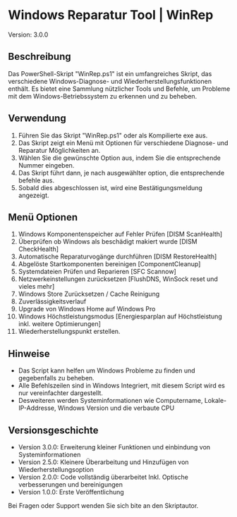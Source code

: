# Windows Reparatur Tool | WinRep

Version: 3.0.0

## Beschreibung

Das PowerShell-Skript "WinRep.ps1" ist ein umfangreiches Skript, das verschiedene Windows-Diagnose- und Wiederherstellungsfunktionen enthält. 
Es bietet eine Sammlung nützlicher Tools und Befehle, um Probleme mit dem Windows-Betriebssystem zu erkennen und zu beheben.

## Verwendung
1. Führen Sie das Skript "WinRep.ps1" oder als Kompilierte exe aus.
2. Das Skript zeigt ein Menü mit Optionen für verschiedene Diagnose- und Reparatur Möglichkeiten an.
3. Wählen Sie die gewünschte Option aus, indem Sie die entsprechende Nummer eingeben.
4. Das Skript führt dann, je nach ausgewählter option, die entsprechende befehle aus.
5. Sobald dies abgeschlossen ist, wird eine Bestätigungsmeldung angezeigt.

## Menü Optionen 
1. Windows Komponentenspeicher auf Fehler Prüfen       [DISM ScanHealth]
2. Überprüfen ob Windows als beschädigt makiert wurde  [DISM CheckHealth] 
3. Automatische Reparaturvogänge durchführen           [DISM RestoreHealth]
4. Abgelöste Startkomponenten bereinigen               [ComponentCleanup]
5. Systemdateien Prüfen und Reparieren                 [SFC Scannow]
6. Netzwerkeinstellungen zurücksetzen                  [FlushDNS, WinSock reset und vieles mehr]
7. Windows Store Zurücksetzen / Cache Reinigung
8. Zuverlässigkeitsverlauf
9. Upgrade von Windows Home auf Windows Pro
10. Windows Höchstleistungsmodus                        [Energiesparplan auf Höchstleistung inkl. weitere Optimierungen]
11. Wiederherstellungspunkt erstellen.


## Hinweise
- Das Script kann helfen um Windows Probleme zu finden und gegebenfalls zu beheben.
- Alle Befehlszeilen sind in Windows Integriert, mit diesem Script wird es nur vereinfachter dargestellt.
- Desweiteren werden Systeminformationen wie Computername, Lokale-IP-Addresse, Windows Version und die verbaute CPU

## Versionsgeschichte
- Version 3.0.0: Erweiterung kleiner Funktionen und einbindung von Systeminformationen
- Version 2.5.0: Kleinere Überarbeitung und Hinzufügen von Wiederherstellungsoption
- Version 2.0.0: Code vollständig überarbeitet Inkl. Optische verbesserungen und bereinigungen
- Version 1.0.0: Erste Veröffentlichung

Bei Fragen oder Support wenden Sie sich bite an den Skriptautor.

